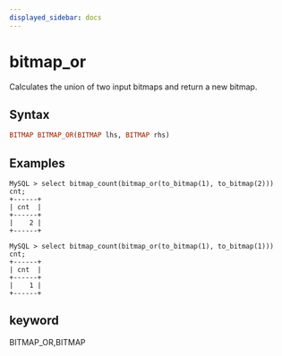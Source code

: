 ```yaml
---
displayed_sidebar: docs
---
```


# bitmap_or



Calculates the union of two input bitmaps and return a new bitmap.

## Syntax

```Haskell
BITMAP BITMAP_OR(BITMAP lhs, BITMAP rhs)
```

## Examples

```Plain Text
MySQL > select bitmap_count(bitmap_or(to_bitmap(1), to_bitmap(2))) cnt;
+------+
| cnt  |
+------+
|    2 |
+------+

MySQL > select bitmap_count(bitmap_or(to_bitmap(1), to_bitmap(1))) cnt;
+------+
| cnt  |
+------+
|    1 |
+------+
```

## keyword

BITMAP_OR,BITMAP